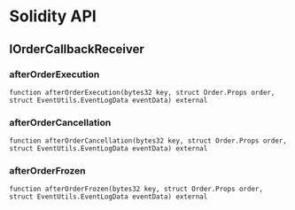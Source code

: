 # Solidity API

## IOrderCallbackReceiver

### afterOrderExecution

```solidity
function afterOrderExecution(bytes32 key, struct Order.Props order, struct EventUtils.EventLogData eventData) external
```

### afterOrderCancellation

```solidity
function afterOrderCancellation(bytes32 key, struct Order.Props order, struct EventUtils.EventLogData eventData) external
```

### afterOrderFrozen

```solidity
function afterOrderFrozen(bytes32 key, struct Order.Props order, struct EventUtils.EventLogData eventData) external
```

